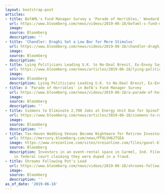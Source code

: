 ```yaml
---
layout: bootstrap-post
articles:
- title: BofAML's Fund Manager Survey a 'Parade of Horribles,' Woodard Says
  url: https://www.bloomberg.com/news/videos/2019-06-18/bofaml-s-fund-manager-survey-a-parade-of-horribles-woodard-says-video
  image: 
  source: Bloomberg
  description: ''
- title: 'Chandler: Draghi Set a Low Bar for More Stimulus'
  url: https://www.bloomberg.com/news/videos/2019-06-18/chandler-draghi-set-a-low-bar-for-more-stimulus-video
  image: 
  source: Bloomberg
  description: ''
- title: Lying Politicians Leading U.K. to No-Deal Brexit, Ex-Envoy Says
  url: https://www.bloomberg.com/news/articles/2019-06-18/lying-politicians-leading-u-k-to-no-deal-brexit-ex-envoy-says
  image: 
  source: Bloomberg
  description: Lying Politicians Leading U.K. to No-Deal Brexit, Ex-Envoy Says bloomberg.com
- title: A 'Parade of Horribles' in BofA's Fund Manager Survey
  url: https://www.bloomberg.com/news/videos/2019-06-18/a-parade-of-horribles-in-bofa-s-fund-manager-survey-video
  image: 
  source: Bloomberg
  description: ''
- title: Siemens to Eliminate 2,700 Jobs at Energy Unit Due for Spinoff
  url: https://www.bloomberg.com/news/articles/2019-06-18/siemens-to-cut-2-700-jobs-at-gas-and-power-amid-overhaul
  image: 
  source: Bloomberg
  description: ''
- title: Tax-Haven Wedding Venues Become Nightmare for Retiree Investors
  url: https://mercury.bloomberg.com/news/PT9LVH6JTSEA
  image: https://www.nreionline.com/sites/nreionline.com/files/gavel-blue-bkgd-TS.jpg
  source: Bloomberg
  description: Investors in an event-rental space in Carmel, Ind. Filed a lawsuit
    in federal court claiming they were duped in a fraud.
- title: Shrooms Following Pot's Lead
  url: https://www.bloomberg.com/news/videos/2019-06-18/shrooms-following-pot-s-lead-video
  image: 
  source: Bloomberg
  description: ''
as_of_date: '2019-06-18'
---
```


